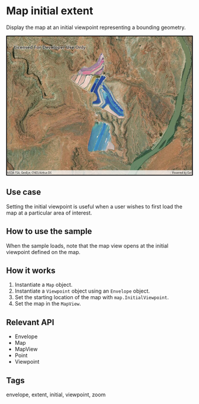 # Map initial extent

Display the map at an initial viewpoint representing a bounding geometry.

![Image of map initial extent](SetInitialMapArea.jpg)

## Use case

Setting the initial viewpoint is useful when a user wishes to first load the map at a particular area of interest.

## How to use the sample

When the sample loads, note that the map view opens at the initial viewpoint defined on the map.

## How it works

1. Instantiate a `Map` object.
2. Instantiate a `Viewpoint` object using an `Envelope` object.
3. Set the starting location of the map with `map.InitialViewpoint`.
4. Set the map in the `MapView`.

## Relevant API

* Envelope
* Map
* MapView
* Point
* Viewpoint

## Tags

envelope, extent, initial, viewpoint, zoom
